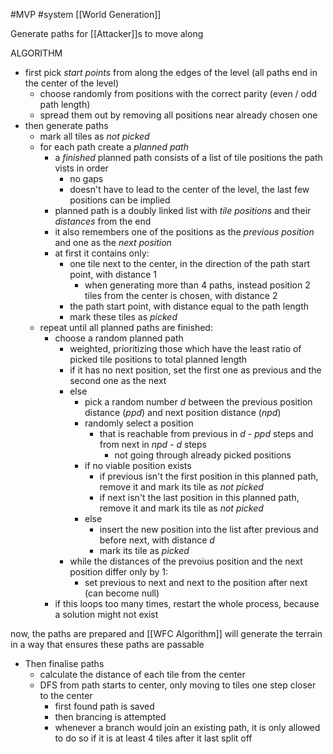 #MVP 
#system [[World Generation]]

Generate paths for [[Attacker]]s to move along

ALGORITHM
- first pick *start points* from along the edges of the level (all paths end in the center of the level)
    - choose randomly from positions with the correct parity (even / odd path length)
    - spread them out by removing all positions near already chosen one
- then generate paths
    - mark all tiles as *not picked*
    - for each path create a *planned path* 
        - a *finished* planned path consists of a list of tile positions the path vists in order
            - no gaps
            - doesn't have to lead to the center of the level, the last few positions can be implied
        - planned path is a doubly linked list with *tile positions* and their *distances* from the end
        - it also remembers one of the positions as the *previous position* and one as the *next position*
        - at first it contains only:
            - one tile next to the center, in the direction of the path start point, with distance 1
                - when generating more than 4 paths, instead position 2 tiles from the center is chosen, with distance 2
            - the path start point, with distance equal to the path length
            - mark these tiles as *picked*
    - repeat until all planned paths are finished:
        - choose a random planned path
            - weighted, prioritizing those which have the least ratio of picked tile positions to total planned length
            - if it has no next position, set the first one as previous and the second one as the next
            - else
                - pick a random number *d* between the previous position distance (*ppd*) and next position distance (*npd*)
                - randomly select a position
                    - that is reachable from previous in *d - ppd* steps and from next in *npd - d* steps
                        - not going through already picked positions
                - if no viable position exists
                    - if previous isn't the first position in this planned path, remove it and mark its tile as *not picked*
                    - if next isn't the last position in this planned path, remove it and mark its tile as *not picked*
                - else
                    - insert the new position into the list after previous and before next, with distance *d*
                    - mark its tile as *picked*
            - while the distances of the prevoius position and the next position differ only by 1:
                - set previous to next and next to the position after next (can become null)
        - if this loops too many times, restart the whole process, because a solution might not exist

now, the paths are prepared and [[WFC Algorithm]] will generate the terrain in a way that ensures these paths are passable

- Then finalise paths
    - calculate the distance of each tile from the center
    - DFS from path starts to center, only moving to tiles one step closer to the center
        - first found path is saved
        - then brancing is attempted
        - whenever a branch would join an existing path, it is only allowed to do so if it is at least 4 tiles after it last split off
